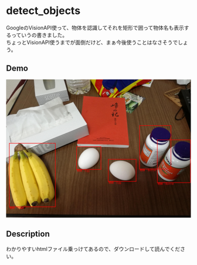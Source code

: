 detect_objects
====

GoogleのVisionAPI使って、物体を認識してそれを矩形で囲って物体名も表示するっていうの書きました。  
ちょっとVisionAPI使うまでが面倒だけど、まぁ今後使うことはなさそうでしょう。  
  
## Demo
![result](https://github.com/PythonHuro/ocha/blob/master/detect_objects/Output.jpg)
  
## Description
わかりやすいhtmlファイル乗っけてあるので、ダウンロードして読んでください。

